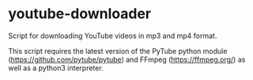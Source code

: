 # youtube-downloader
Script for downloading YouTube videos in mp3 and mp4 format.

This script requires the latest version of the PyTube python module (https://github.com/pytube/pytube) and FFmpeg (https://ffmpeg.org/) as well as a python3 interpreter.
